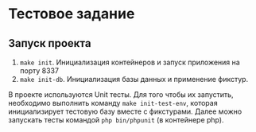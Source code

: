 # Тестовое задание

## Запуск проекта
1. `make init`. Инициализация контейнеров и запуск приложения на порту 8337
2. `make init-db`. Инициализация базы данных и применение фикстур.


В проекте используются Unit тесты. Для того чтобы их запустить, необходимо выполнить команду `make init-test-env`, которая инициализирует тестовую базу вместе с фикстурами. Далее можно запускать тесты командой `php bin/phpunit` (в контейнере php).